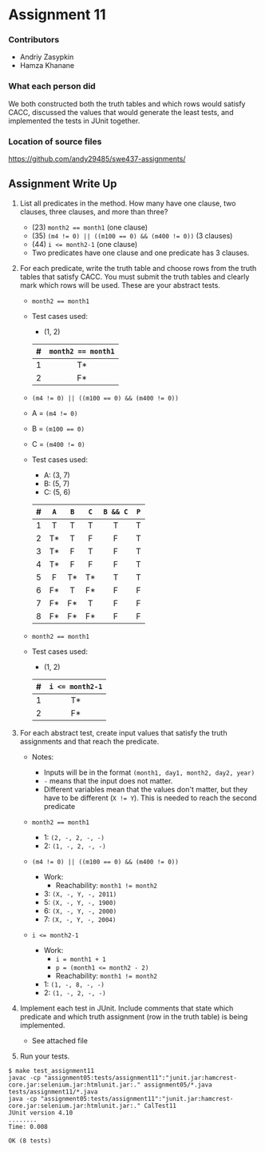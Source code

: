 # Assignment 11

### Contributors
- Andriy Zasypkin
- Hamza Khanane

### What each person did
We both constructed both the truth tables and which rows would satisfy CACC,
discussed the values that would generate the least tests, and implemented the
tests in JUnit together.

### Location of source files
https://github.com/andy29485/swe437-assignments/

<div style="page-break-after: always;"></div>

## Assignment Write Up

1. List all predicates in the method. How many have one clause, two clauses,
   three clauses, and more than three?
   - (23) `month2 == month1` (one clause)
   - (35) `(m4 != 0) || ((m100 == 0) && (m400 != 0))` (3 clauses)
   - (44) `i <= month2-1` (one clause)
   - Two predicates have one clause and one predicate has 3 clauses.

2. For each predicate, write the truth table and choose rows from the truth
   tables that satisfy CACC. You must submit the truth tables and clearly
   mark which rows will be used. These are your abstract tests.
   - `month2 == month1`
   - Test cases used:
      -  (1, 2)

      | # | `month2 == month1` |
      | - | :----------------: |
      | 1 |          T*        |
      | 2 |          F*        |


   - `(m4 != 0) || ((m100 == 0) && (m400 != 0))`
   - A = `(m4 != 0)`
   - B = `(m100 == 0)`
   - C = `(m400 != 0)`
   - Test cases used:
      - A: (3, 7)
      - B: (5, 7)
      - C: (5, 6)

      | # | `A` | `B` | `C` | `B && C` | `P` |
      |:-:| :-: | :-: | :-: | :------: | :-: |
      | 1 |  T  |  T  |  T  |     T    |  T  |
      | 2 |  T* |  T  |  F  |     F    |  T  |
      | 3 |  T* |  F  |  T  |     F    |  T  |
      | 4 |  T* |  F  |  F  |     F    |  T  |
      | 5 |  F  |  T* |  T* |     T    |  T  |
      | 6 |  F* |  T  |  F* |     F    |  F  |
      | 7 |  F* |  F* |  T  |     F    |  F  |
      | 8 |  F* |  F* |  F* |     F    |  F  |   

   - `month2 == month1`
   - Test cases used:
      -  (1, 2)

      | # | `i <= month2-1` |
      | - | :-------------: |
      | 1 |        T*       |
      | 2 |        F*       |


3. For each abstract test, create input values that satisfy the truth
   assignments and that reach the predicate.
   - Notes:
      - Inputs will be in the format `(month1, day1, month2, day2, year)`
      - `-` means that the input does not matter.
      - Different variables mean that the values don't matter, but they
        have to be different (`X != Y`). This is needed to reach
        the second predicate

   - `month2 == month1`
      - 1: `(2, -, 2, -, -)`
      - 2: `(1, -, 2, -, -)`

   - `(m4 != 0) || ((m100 == 0) && (m400 != 0))`
      - Work:
         - Reachability: `month1 != month2`
      - 3: `(X, -, Y, -, 2011)`
      - 5: `(X, -, Y, -, 1900)`
      - 6: `(X, -, Y, -, 2000)`
      - 7: `(X, -, Y, -, 2004)`


   - `i <= month2-1`
      - Work:
         - `i = month1 + 1`
         - `p = (month1 <= month2 - 2)`
         - Reachability: `month1 != month2`
      - 1: `(1, -, 8, -, -)`
      - 2: `(1, -, 2, -, -)`


4. Implement each test in JUnit. Include comments that state which predicate
   and which truth assignment (row in the truth table) is being implemented.
   - See attached file

5. Run your tests.
```
$ make test_assignment11
javac -cp "assignment05:tests/assignment11":"junit.jar:hamcrest-core.jar:selenium.jar:htmlunit.jar:." assignment05/*.java tests/assignment11/*.java
java -cp "assignment05:tests/assignment11":"junit.jar:hamcrest-core.jar:selenium.jar:htmlunit.jar:." CalTest11
JUnit version 4.10
........
Time: 0.008

OK (8 tests)
```
